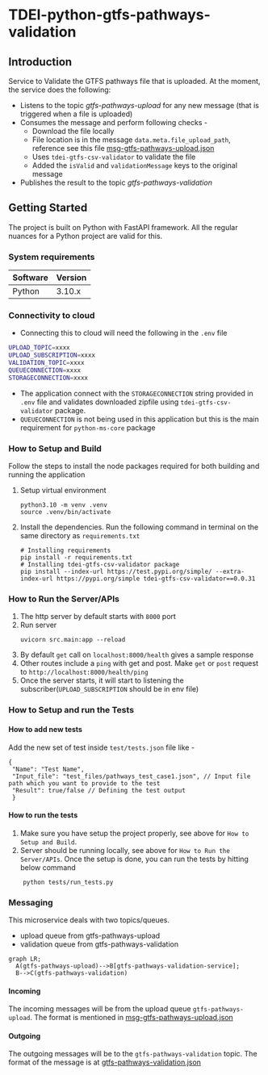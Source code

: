 # TDEI-python-gtfs-pathways-validation

## Introduction 
Service to Validate the GTFS pathways file that is uploaded. At the moment, the service does the following:
- Listens to the topic _gtfs-pathways-upload_ for any new message (that is triggered when a file is uploaded)
- Consumes the message and perform following checks - 
  - Download the file locally 
  - File location is in the message `data.meta.file_upload_path`, reference see this file [msg-gtfs-pathways-upload.json](./src/assets/msg-gtfs-pathways-upload.json)
  - Uses `tdei-gtfs-csv-validator` to validate the file
  - Added the `isValid` and `validationMessage` keys to the original message 
- Publishes the result to the topic _gtfs-pathways-validation_

## Getting Started
The project is built on Python with FastAPI framework. All the regular nuances for a Python project are valid for this.

### System requirements
| Software   | Version |
|------------|---------|
| Python     | 3.10.x  |


### Connectivity to cloud
- Connecting this to cloud will need the following in the `.env` file

```bash
UPLOAD_TOPIC=xxxx
UPLOAD_SUBSCRIPTION=xxxx
VALIDATION_TOPIC=xxxx
QUEUECONNECTION=xxxx
STORAGECONNECTION=xxxx
```
- The application connect with the `STORAGECONNECTION` string provided in `.env` file and validates downloaded zipfile using `tdei-gtfs-csv-validator` package.
- `QUEUECONNECTION` is not being used in this application but this is the main requirement for `python-ms-core` package

### How to Setup and Build
Follow the steps to install the node packages required for both building and running the application

1. Setup virtual environment
    ```
    python3.10 -m venv .venv
    source .venv/bin/activate
    ```

2. Install the dependencies. Run the following command in terminal on the same directory as `requirements.txt`
    ```
    # Installing requirements
    pip install -r requirements.txt
    # Installing tdei-gtfs-csv-validator package
    pip install --index-url https://test.pypi.org/simple/ --extra-index-url https://pypi.org/simple tdei-gtfs-csv-validator==0.0.31
    ```
### How to Run the Server/APIs   

1. The http server by default starts with `8000` port
2. Run server
    ```
    uvicorn src.main:app --reload
    ```
3. By default `get` call on `localhost:8000/health` gives a sample response
4. Other routes include a `ping` with get and post. Make `get` or `post` request to `http://localhost:8000/health/ping`
5. Once the server starts, it will start to listening the subscriber(`UPLOAD_SUBSCRIPTION` should be in env file)

### How to Setup and run the Tests

#### How to add new tests
Add the new set of test inside `test/tests.json` file like -
```
{
 "Name": "Test Name",
 "Input_file": "test_files/pathways_test_case1.json", // Input file path which you want to provide to the test
 "Result": true/false // Defining the test output 
 }
```
#### How to run the tests
1. Make sure you have setup the project properly, see above for `How to Setup and Build`.
2. Server should be running locally, see above for `How to Run the Server/APIs`. Once the setup is done, you can run the tests by hitting below command
```
    python tests/run_tests.py

```

### Messaging

This microservice deals with two topics/queues. 
- upload queue from gtfs-pathways-upload
- validation queue from gtfs-pathways-validation


```mermaid
graph LR;
  A(gtfs-pathways-upload)-->B[gtfs-pathways-validation-service];
  B-->C(gtfs-pathways-validation)
```
#### Incoming
The incoming messages will be from the upload queue `gtfs-pathways-upload`.
The format is mentioned in [msg-gtfs-pathways-upload.json](./src/assets/msg-gtfs-pathways-upload.json)

#### Outgoing
The outgoing messages will be to the `gtfs-pathways-validation` topic.
The format of the message is at [gtfs-pathways-validation.json](./src/assets/msg-gtfs-pathways-validation.json)
